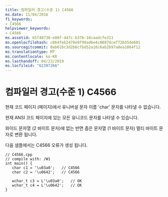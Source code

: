 ```yaml
---
title: 컴파일러 경고(수준 1) C4566
ms.date: 11/04/2016
f1_keywords:
- C4566
helpviewer_keywords:
- C4566
ms.assetid: 65f40730-e86f-447c-b37b-16caadcfe311
ms.openlocfilehash: c864feb2478e9f99ad6e4c0087dcef72b55de601
ms.sourcegitcommit: 0ab61bc3d2b6cfbd52a16c6ab2b97a8ea1864f12
ms.translationtype: MT
ms.contentlocale: ko-KR
ms.lasthandoff: 04/23/2019
ms.locfileid: "62397266"
---
```

# <a name="compiler-warning-level-1-c4566"></a>컴파일러 경고(수준 1) C4566

현재 코드 페이지 (페이지)에서 유니버설 문자 이름 'char' 문자를 나타낼 수 없습니다.

현재 ANSI 코드 페이지에 있는 모든 유니코드 문자를 나타낼 수 있습니다.

와이드 문자열 (2 바이트 문자)에 없는 반면 좁은 문자열 (1 바이트 문자) 멀티 바이트 문자로 변환 됩니다.

다음 샘플에서는 C4566 오류가 생성 됩니다.

```
// C4566.cpp
// compile with: /W1
int main() {
   char c1 = '\u03a0';   // C4566
   char c2 = '\u0642';   // C4566

   wchar_t c3 = L'\u03a0';   // OK
   wchar_t c4 = L'\u0642';   // OK
}
```